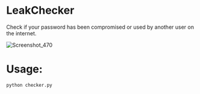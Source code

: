 # LeakChecker
Check if your password has been compromised or used by another user on the internet.

![Screenshot_470](https://user-images.githubusercontent.com/62111475/114326725-046d3980-9b2e-11eb-879a-115fd4352c66.png)

# Usage:

```
python checker.py
```
